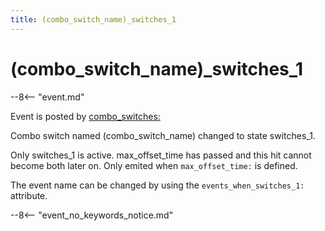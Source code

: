 ```yaml
---
title: (combo_switch_name)_switches_1
---
```


# (combo_switch_name)\_switches_1


--8<-- "event.md"

Event is posted by [combo_switches:](../config/combo_switches.md)

Combo switch named (combo_switch_name) changed to state switches_1.

Only switches_1 is active. max_offset_time has passed and this hit
cannot become both later on. Only emited when `max_offset_time:` is
defined.

The event name can be changed by using the `events_when_switches_1:`
attribute.

--8<-- "event_no_keywords_notice.md"
